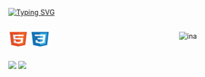 [![Typing SVG](https://readme-typing-svg.herokuapp.com/?color=ff91a4&size=35&center=true&vCenter=true&width=1000&lines=HELLO,+My+name+is+Inara+Bagatoli;I'm+20+years+old;I'm+from+Brazil;Welcome!+:%29)](https://git.io/typing-svg)

<div style="display: inline_block"><br>
 
  <img align="center" alt="Rafa-HTML" height="30" width="40" src="https://raw.githubusercontent.com/devicons/devicon/master/icons/html5/html5-original.svg">
  <img align="center" alt="Rafa-CSS" height="30" width="40" src="https://raw.githubusercontent.com/devicons/devicon/master/icons/css3/css3-original.svg">
  <img height=160 width=160img align="right" alt="ina" src="https://media.discordapp.net/attachments/1167534744154681365/1172342816584761354/IMG-20231109-WA0056.jpg?ex=655ff854&is=654d8354&hm=c2c579dde9c44d4d2df6af9f34ff83b2cefd8b8195424397db40590b20839246&=&width=474&height=473">
</div>

##
##

<div> 
  
  <a href="https://www.instagram.com/ina_saturn/" target="_blank"><img src="https://img.shields.io/badge/-Instagram-%23E4405F?style=for-the-badge&logo=instagram&logoColor=white" target="_blank"></a>
  <a href = "inaraharu01@gmail.com"><img src="https://img.shields.io/badge/-Gmail-%23333?style=for-the-badge&logo=gmail&logoColor=white" target="_blank"></a>
  
 
  </div>



